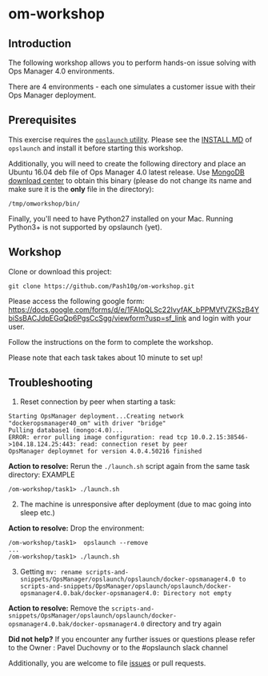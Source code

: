 # om-workshop

## Introduction

The following workshop allows you to perform hands-on issue solving with Ops Manager 4.0 environments.

There are 4 environments - each one simulates a customer issue with their Ops Manager deployment.

## Prerequisites

This exercise requires the [`opslaunch` utility](https://github.com/10gen/scripts-and-snippets/tree/master/OpsManager/opslaunch).  Please see the [INSTALL.MD](https://github.com/10gen/scripts-and-snippets/blob/master/OpsManager/opslaunch/INSTALL.md) of `opslaunch` and install it before starting this workshop.

Additionally, you will need to create the following directory and place an Ubuntu 16.04 deb file of Ops Manager 4.0 latest release. Use [MongoDB download center](https://www.mongodb.com/download-center/ops-manager) to obtain this binary (please do not change its name and make sure it is the **only** file in the directory):
```
/tmp/omworkshop/bin/
```

Finally, you'll need to have Python27 installed on your Mac. Running Python3+ is not supported by opslaunch (yet).

## Workshop

Clone or download this project:
```
git clone https://github.com/Pash10g/om-workshop.git
```


Please access the following google form: https://docs.google.com/forms/d/e/1FAIpQLSc22IvyfAK_bPPMVfVZKSzB4YbiSsBACJdpEGqQp6PgsCcSgg/viewform?usp=sf_link and login with your user.

Follow the instructions on the form to complete the workshop.

Please note that each task takes about 10 minute to set up!

## Troubleshooting

1. Reset connection by peer when starting a task:
```
Starting OpsManager deployment...Creating network "dockeropsmanager40_om" with driver "bridge"
Pulling database1 (mongo:4.0)...
ERROR: error pulling image configuration: read tcp 10.0.2.15:38546->104.18.124.25:443: read: connection reset by peer
OpsManager deploymnet for version 4.0.4.50216 finished
```

**Action to resolve:** Rerun the `./launch.sh` script again from the same task directory:
EXAMPLE
```
/om-workshop/task1> ./launch.sh
```
2. The machine is unresponsive after deployment (due to mac going into sleep etc.)

**Action to resolve:** Drop the environment:
```
/om-workshop/task1>  opslaunch --remove
...
/om-workshop/task1> ./launch.sh
```

3. Getting `mv: rename scripts-and-snippets/OpsManager/opslaunch/opslaunch/docker-opsmanager4.0 to scripts-and-snippets/OpsManager/opslaunch/opslaunch/docker-opsmanager4.0.bak/docker-opsmanager4.0: Directory not empty`

**Action to resolve:** Remove the `scripts-and-snippets/OpsManager/opslaunch/opslaunch/docker-opsmanager4.0.bak/docker-opsmanager4.0` directory and try again


**Did not help?**
If you encounter any further issues or questions please refer to the Owner : Pavel Duchovny or to the #opslaunch slack channel

Additionally, you are welcome to file [issues](https://github.com/Pash10g/om-workshop/issues) or pull requests.
